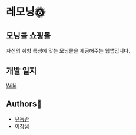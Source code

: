 # 레모닝🌞

## 모닝콜 쇼핑몰

자신의 취향 특성에 맞는 모닝콜을 제공해주는 웹앱입니다.

## 개발 일지
[Wiki]()

## Authors👨

- [유동관]()
- [이창섭]()

